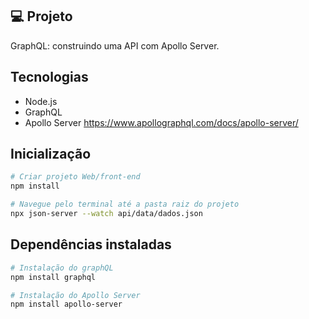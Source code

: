 ## 💻 Projeto

GraphQL: construindo uma API com Apollo Server.

## Tecnologias 
- Node.js
- GraphQL
- Apollo Server  https://www.apollographql.com/docs/apollo-server/

## Inicialização
```sh
# Criar projeto Web/front-end
npm install

# Navegue pelo terminal até a pasta raiz do projeto
npx json-server --watch api/data/dados.json
```

## Dependências instaladas
```sh
# Instalação do graphQL
npm install graphql
```

```sh
# Instalação do Apollo Server
npm install apollo-server

```